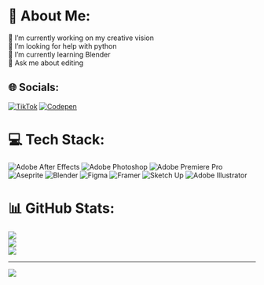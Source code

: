 # 💫 About Me:
🔭 I’m currently working on my creative vision<br>🤝 I’m looking for help with python<br>🌱 I’m currently learning Blender<br>💬 Ask me about editing


## 🌐 Socials:
[![TikTok](https://img.shields.io/badge/TikTok-%23000000.svg?logo=TikTok&logoColor=white)](https://tiktok.com/@@yywro) [![Codepen](https://img.shields.io/badge/Codepen-000000?logo=codepen&logoColor=white)](https://codepen.io/@yywro) 

# 💻 Tech Stack:
![Adobe After Effects](https://img.shields.io/badge/Adobe%20After%20Effects-9999FF.svg?style=flat&logo=Adobe%20After%20Effects&logoColor=white) ![Adobe Photoshop](https://img.shields.io/badge/adobe%20photoshop-%2331A8FF.svg?style=flat&logo=adobe%20photoshop&logoColor=white) ![Adobe Premiere Pro](https://img.shields.io/badge/Adobe%20Premiere%20Pro-9999FF.svg?style=flat&logo=Adobe%20Premiere%20Pro&logoColor=white) ![Aseprite](https://img.shields.io/badge/Aseprite-FFFFFF?style=flat&logo=Aseprite&logoColor=#7D929E) ![Blender](https://img.shields.io/badge/blender-%23F5792A.svg?style=flat&logo=blender&logoColor=white) ![Figma](https://img.shields.io/badge/figma-%23F24E1E.svg?style=flat&logo=figma&logoColor=white) ![Framer](https://img.shields.io/badge/Framer-black?style=flat&logo=framer&logoColor=blue) ![Sketch Up](https://img.shields.io/badge/SketchUp-005F9E?style=flat&logo=sketchup&logoColor=white) ![Adobe Illustrator](https://img.shields.io/badge/adobe%20illustrator-%23FF9A00.svg?style=flat&logo=adobe%20illustrator&logoColor=white)
# 📊 GitHub Stats:
![](https://github-readme-stats.vercel.app/api?username=yywro&theme=github_dark&hide_border=true&include_all_commits=false&count_private=false)<br/>
![](https://nirzak-streak-stats.vercel.app/?user=yywro&theme=github_dark&hide_border=true)<br/>
![](https://github-readme-stats.vercel.app/api/top-langs/?username=yywro&theme=github_dark&hide_border=true&include_all_commits=false&count_private=false&layout=compact)

---
[![](https://visitcount.itsvg.in/api?id=yywro&icon=0&color=0)](https://visitcount.itsvg.in)

<!-- Proudly created with GPRM ( https://gprm.itsvg.in ) -->
